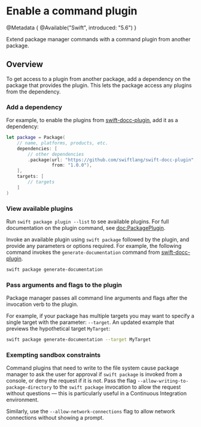# Enable a command plugin

@Metadata {
    @Available("Swift", introduced: "5.6")
}

Extend package manager commands with a command plugin from another package.

## Overview

To get access to a plugin from another package, add a dependency on the package that provides the plugin.
This lets the package access any plugins from the dependency.

### Add a dependency

For example, to enable the plugins from [swift-docc-plugin](https://github.com/swiftlang/swift-docc-plugin), add it as a dependency:

```swift
let package = Package(
    // name, platforms, products, etc.
    dependencies: [
        // other dependencies
        .package(url: "https://github.com/swiftlang/swift-docc-plugin",
                 from: "1.0.0"),
    ],
    targets: [
        // targets
    ]
)
```

### View available plugins

Run `swift package plugin --list` to see available plugins.
For full documentation on the plugin command, see <doc:PackagePlugin>.

Invoke an available plugin using `swift package` followed by the plugin, and provide any parameters or options required.
For example, the following command invokes the `generate-documentation` command from [swift-docc-plugin](https://github.com/swiftlang/swift-docc-plugin).

```bash
swift package generate-documentation
```

### Pass arguments and flags to the plugin

Package manager passes all command line arguments and flags after the invocation verb to the plugin.

For example, if your package has multiple targets you may want to specify a single target with the parameter: `--target`.
An updated example that previews the hypothetical target `MyTarget`:

```bash
swift package generate-documentation --target MyTarget
```

### Exempting sandbox constraints

Command plugins that need to write to the file system cause package manager to ask the user for approval if `swift package` is invoked from a console, or deny the request if it is not.
Pass the flag `--allow-writing-to-package-directory` to the `swift package` invocation to allow the request without questions — this is particularly useful in a Continuous Integration environment.

Similarly, use the `--allow-network-connections` flag to allow network connections without showing a prompt.
